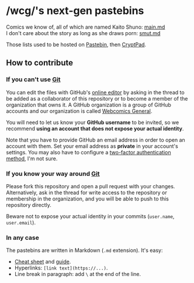 # /wcg/'s next-gen pastebins

Comics we know of, all of which are named Kaito Shuno: [main.md](main.md)\
I don't care about the story as long as she draws porn: [smut.md](smut.md)

Those lists used to be hosted on [Pastebin](https://pastebin.com/), then [CryptPad](https://cryptpad.fr/).

## How to contribute

### If you can't use [Git](https://git-scm.com/book/en/v2)

You can edit the files with GitHub's [online editor](https://docs.github.com/en/repositories/working-with-files/managing-files/editing-files) by asking in the thread to be added as a collaborator of this repository or to become a member of the organization that owns it. A GitHub organization is a group of GitHub accounts and our organization is called [Webcomics General](https://github.com/webcomics-general).

You will need to let us know your **GitHub username** to be invited, so we recommend **using an account that does not expose your actual identity**.

Note that you have to provide GitHub an email address in order to open an account with them. Set your email address as **private** in your account's settings. You may also have to configure a [two-factor authentication method](https://docs.github.com/en/authentication/securing-your-account-with-two-factor-authentication-2fa/about-two-factor-authentication), I'm not sure.

### If you know your way around [Git](https://git-scm.com/book/en/v2)

Please fork this repository and open a pull request with your changes. Alternatively, ask in the thread for write access to the repository or membership in the organization, and you will be able to push to this repository directly.

Beware not to expose your actual identity in your commits (`user.name`, `user.email`).

### In any case

The pastebins are written in Markdown (`.md` extension). It's easy:

* [Cheat sheet](https://commonmark.org/help/) and [guide](https://guides.github.com/features/mastering-markdown/).
* Hyperlinks: `[link text](https://...)`.
* Line break in paragraph: add `\` at the end of the line.
